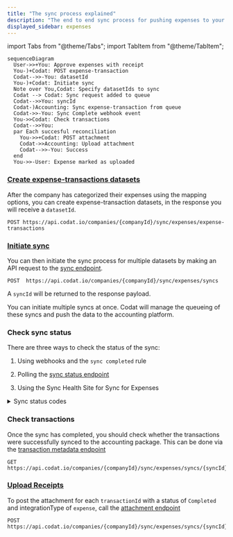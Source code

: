 ```yaml
---
title: "The sync process explained"
description: "The end to end sync process for pushing expenses to your customers accounting software"
displayed_sidebar: expenses
---
```


import Tabs from "@theme/Tabs";
import TabItem from "@theme/TabItem";

``` mermaid
sequenceDiagram
  User->>+You: Approve expenses with receipt
  You-)+Codat: POST expense-transaction
  Codat-->>-You: datasetId
  You-)+Codat: Initiate sync
  Note over You,Codat: Specify datasetIds to sync
  Codat --> Codat: Sync request added to queue
  Codat-->>You: syncId
  Codat-)Accounting: Sync expense-transaction from queue
  Codat->>-You: Sync Complete webhook event
  You->>Codat: Check transactions
  Codat-->>You: 
  par Each succesful reconciliation
    You->>+Codat: POST attachment
    Codat->>Accounting: Upload attachment
    Codat-->>-You: Success
  end
  You->>-User: Expense marked as uploaded
```

### [Create expense-transactions datasets](expense-transactions)

After the company has categorized their expenses using the mapping options, you can create expense-transaction datasets, in the response you will receive a `datasetId`.

```http title="Create expense dataset"
POST https://api.codat.io/companies/{companyId}/sync/expenses/expense-transactions
```

### [Initiate sync](syncing-expenses)

You can then initiate the sync process for multiple datasets by making an API request to the [sync endpoint](/sync-for-expenses-api#/operations/intiate-sync).

```http title="Initiate a sync of expense datasets"
POST  https://api.codat.io/companies/{companyId}/sync/expenses/syncs
```
A `syncId` will be returned to the response payload.

You can initiate multiple syncs at once. Codat will manage the queueing of these syncs and push the data to the accounting platform.

### Check sync status

There are three ways to check the status of the sync:

1.  Using webhooks and the `sync completed` rule

2.  Polling the [sync status endpoint](/sync-for-expenses-api#/operations/get-sync-by-id)

3.  Using the Sync Health Site for Sync for Expenses

<details>
  <summary>Sync status codes</summary>

| Code | Reason                                        |
| :--- | :-------------------------------------------- |
| 1000 | In Progress                                   |
| 1010 | In Progress (Long running - over ten minutes) |
| 2000 | Success (Data pushed)                         |
| 2040 | Success (No data pushed)                      |
| 4000 | Configuration Error                           |
| 4040 | Company deleted/de-authorized                 |
| 4220 | Company deleted/de-authorized                 |
| 4260 | Accounting platform billing expiry            |
| 5000 | Generic Server error                          |
| 5080 | Duplication protection                        |
| 5120 | Data processing error                         |
| 5130 | Data push error                               |

</details>

### Check transactions

Once the sync has completed, you should check whether the transactions were successfully synced to the accounting package. This can be done via the [transaction metadata endpoint](/sync-for-expenses-api#/operations/get-sync-transactions)

```http title="Transaction status"
GET https://api.codat.io/companies/{companyId}/sync/expenses/syncs/{syncId}/transactions
```

### [Upload Receipts](uploading-receipts)

To post the attachment for each `transactionId` with a status of `Completed` and integrationType of `expense`, call the [attachment endpoint](/sync-for-expenses-api#/operations/upload-expense-attachment)

```http title="Upload receipt"
POST https://api.codat.io/companies/{companyId}/sync/expenses/syncs/{syncId}/transactions/{transactionId}/attachments
```

  
